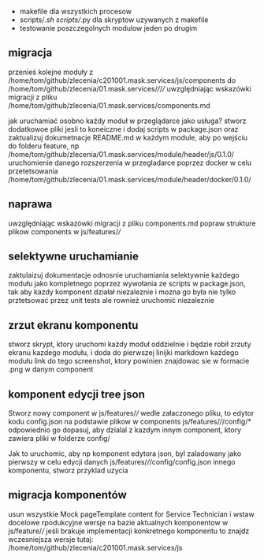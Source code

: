 - makefile dla wszystkich procesow
- scripts/*.sh  scripts/*.py dla skryptow uzywanych z makefile
- testowanie poszczegolnych modulow jeden po drugim


## migracja
przenieś kolejne moduły z /home/tom/github/zlecenia/c201001.mask.services/js/components
do /home/tom/github/zlecenia/01.mask.services/*/*/*/* uwzględniając wskazówki migracji z pliku /home/tom/github/zlecenia/01.mask.services/components.md


jak uruchamiać osobno każdy moduł w przeglądarce jako usługa?
stworz dodatkowoe pliki jesli to koneiczne i dodaj scripts w package.json oraz zaktualizuj dokumetnacje README.md w każdym module, aby 
 po wejściu do folderu feature, np  /home/tom/github/zlecenia/01.mask.services/module/header/js/0.1.0/   uruchomienie danego rozszerzenia w przegladarce poprzez docker w celu przetetsowania /home/tom/github/zlecenia/01.mask.services/module/header/docker/0.1.0/

## naprawa
uwzględniając wskazówki migracji z pliku components.md popraw strukture plikow components w js/features/*/*


## selektywne uruchamianie
zaktulaizuj dokumentacje odnosnie uruchamiania selektywnie każdego modułu jako kompletnego poprzez wywołania ze scripts w package.json, tak aby kazdy komponent działał niezaleznie i mozna go była nie tylko prztetsować przez unit tests ale rownież uruchomić niezaleznie

## zrzut ekranu komponentu
stworz skrypt, ktory uruchomi każdy moduł oddzielnie i będzie robił zrzuty ekranu kazdego modułu, i doda do pierwszej linijki markdown każdego modułu link do tego screenshot, ktory powinien znajdowac sie w formacie .png w danym component


## komponent edycji tree json
Stworz nowy component w js/features/*/*
wedle załaczonego pliku, to edytor kodu config.json na podstawie plikow w components  js/features/*/*/config/* odpowiednio go dopasuj, aby dzialal z kazdym innym component, ktory zawiera pliki w folderze config/

Jak to uruchomic, aby np komponent edytora json, byl zaladowany jako pierwszy w celu edycji danych js/features/*/*/config/config.json innego komponentu, stworz przyklad uzycia

## migracja komponentów
usun wszystkie Mock pageTemplate content for Service Technician i wstaw docelowe rpodukcyjne wersje na bazie aktualnych komponentow w js/feature/*/*
jeśli brakuje implementacji konkretnego komponentu to znajdz wczesniejsza wersje tutaj: /home/tom/github/zlecenia/c201001.mask.services/js
